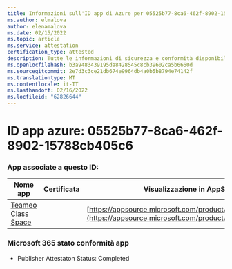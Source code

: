 ```yaml
---
title: Informazioni sull'ID app di Azure per 05525b77-8ca6-462f-8902-15788cb405c6
ms.author: elmalova
author: elenamalova
ms.date: 02/15/2022
ms.topic: article
ms.service: attestation
certification_type: attested
description: Tutte le informazioni di sicurezza e conformità disponibili per 05525b77-8ca6-462f-8902-15788cb405c6.
ms.openlocfilehash: b3a9483439195da8428545c8cb39602ca5b6660d
ms.sourcegitcommit: 2e7d3c3ce21db674e9964db4a0b5b8794e74142f
ms.translationtype: MT
ms.contentlocale: it-IT
ms.lasthandoff: 02/16/2022
ms.locfileid: "62826644"
---
```

# <a name="azure-app-id-05525b77-8ca6-462f-8902-15788cb405c6"></a>ID app azure: 05525b77-8ca6-462f-8902-15788cb405c6


### <a name="apps-associated-with-this-id"></a>App associate a questo ID:
| **Nome app** | **Certificata** | **Visualizzazione in AppSource** |
|--------------|---------------|-----------------------|
| [Teameo Class Space](https://docs.microsoft.com/microsoft-365-app-certification/forward/WA200003630) |  | [https://appsource.microsoft.com/product/office/WA200003630](https://appsource.microsoft.com/product/office/WA200003630) |

### <a name="microsoft-365-app-compliance-status"></a>Microsoft 365 stato conformità app
- Publisher Attestaton Status: Completed
